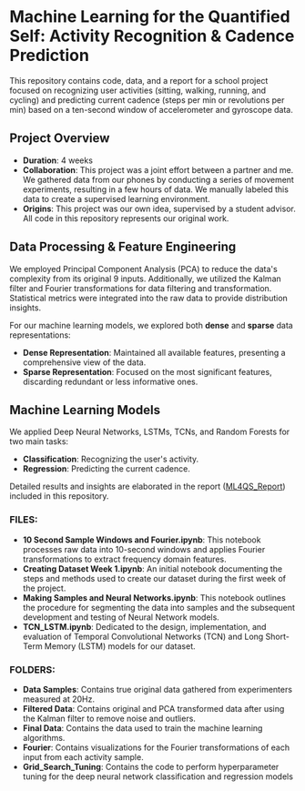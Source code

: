 # Machine Learning for the Quantified Self: Activity Recognition & Cadence Prediction

This repository contains code, data, and a report for a school project focused on recognizing user activities (sitting, walking, running, and cycling) and predicting current cadence (steps per min or revolutions per min) based on a ten-second window of accelerometer and gyroscope data.

## Project Overview

- **Duration**: 4 weeks
- **Collaboration**: This project was a joint effort between a partner and me. We gathered data from our phones by conducting a series of movement experiments, resulting in a few hours of data. We manually labeled this data to create a supervised learning environment.
- **Origins**: This project was our own idea, supervised by a student advisor. All code in this repository represents our original work.

## Data Processing & Feature Engineering

We employed Principal Component Analysis (PCA) to reduce the data's complexity from its original 9 inputs. Additionally, we utilized the Kalman filter and Fourier transformations for data filtering and transformation. Statistical metrics were integrated into the raw data to provide distribution insights.

For our machine learning models, we explored both **dense** and **sparse** data representations:
- **Dense Representation**: Maintained all available features, presenting a comprehensive view of the data.
- **Sparse Representation**: Focused on the most significant features, discarding redundant or less informative ones.

## Machine Learning Models

We applied Deep Neural Networks, LSTMs, TCNs, and Random Forests for two main tasks:
- **Classification**: Recognizing the user's activity.
- **Regression**: Predicting the current cadence.

Detailed results and insights are elaborated in the report ([ML4QS_Report](#)) included in this repository.

### FILES:
- **10 Second Sample Windows and Fourier.ipynb**: This notebook processes raw data into 10-second windows and applies Fourier transformations to extract frequency domain features.
- **Creating Dataset Week 1.ipynb**: An initial notebook documenting the steps and methods used to create our dataset during the first week of the project.
- **Making Samples and Neural Networks.ipynb**: This notebook outlines the procedure for segmenting the data into samples and the subsequent development and testing of Neural Network models.
- **TCN_LSTM.ipynb**: Dedicated to the design, implementation, and evaluation of Temporal Convolutional Networks (TCN) and Long Short-Term Memory (LSTM) models for our dataset.

### FOLDERS:
- **Data Samples**: Contains true original data gathered from experimenters measured at 20Hz.
- **Filtered Data**: Contains original and PCA transformed data after using the Kalman filter to remove noise and outliers.
- **Final Data**: Contains the data used to train the machine learning algorithms.
- **Fourier**: Contains visualizations for the Fourier transformations of each input from each activity sample.
- **Grid_Search_Tuning**: Contains the code to perform hyperparameter tuning for the deep neural network classification and regression models
